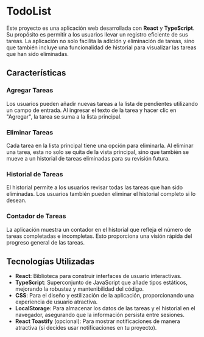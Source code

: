 # TodoList

Este proyecto es una aplicación web desarrollada con **React** y **TypeScript**. Su propósito es permitir a los usuarios llevar un registro eficiente de sus tareas. La aplicación no solo facilita la adición y eliminación de tareas, sino que también incluye una funcionalidad de historial para visualizar las tareas que han sido eliminadas.

## Características

### Agregar Tareas

Los usuarios pueden añadir nuevas tareas a la lista de pendientes utilizando un campo de entrada. Al ingresar el texto de la tarea y hacer clic en "Agregar", la tarea se suma a la lista principal. 

### Eliminar Tareas

Cada tarea en la lista principal tiene una opción para eliminarla. Al eliminar una tarea, esta no solo se quita de la vista principal, sino que también se mueve a un historial de tareas eliminadas para su revisión futura.

### Historial de Tareas

El historial permite a los usuarios revisar todas las tareas que han sido eliminadas. Los usuarios también pueden eliminar el historial completo si lo desean.

### Contador de Tareas

La aplicación muestra un contador en el historial que refleja el número de tareas completadas e incompletas. Esto proporciona una visión rápida del progreso general de las tareas.

## Tecnologías Utilizadas

- **React**: Biblioteca para construir interfaces de usuario interactivas.
- **TypeScript**: Superconjunto de JavaScript que añade tipos estáticos, mejorando la robustez y mantenibilidad del código.
- **CSS**: Para el diseño y estilización de la aplicación, proporcionando una experiencia de usuario atractiva.
- **LocalStorage**: Para almacenar los datos de las tareas y el historial en el navegador, asegurando que la información persista entre sesiones.
- **React Toastify** (opcional): Para mostrar notificaciones de manera atractiva (si decides usar notificaciones en tu proyecto).
